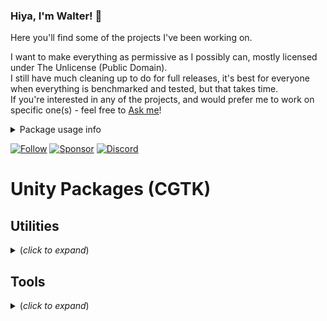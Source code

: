 ### Hiya, I'm Walter! 👋

Here you'll find some of the projects I've been working on. 

I want to make everything as permissive as I possibly can, mostly licensed under The Unlicense (Public Domain). <br>
I still have much cleaning up to do for full releases, it's best for everyone when everything is benchmarked and tested, but that takes time.  <br>
If you're interested in any of the projects, and would prefer me to work on specific one(s) - feel free to [Ask me](https://github.com/Walter-Hulsebos/Walter-Hulsebos/discussions)!

<details>
  <summary>Package usage info</summary>

  If you're using code of mine, please give it a little **Star** 🌟 on GitHub, it'll show me it's being used.
  <br> 
  User count is among the most important factors for deciding what projects I'll work on.

</details>

[![Follow](https://img.shields.io/twitter/follow/Lockyaw?color=006992&label=Twitter&logo=Twitter&logoColor=FFFFFF&style=for-the-badge)](https://twitter.com/Lockyaw)
[![Sponsor](https://img.shields.io/github/sponsors/Walter-Hulsebos?color=EDAE49&label=Sponsor&logo=ko-fi&logoColor=FFFFFF&style=for-the-badge)](https://ko-fi.com/walterhulsebos)
[![Discord](https://img.shields.io/discord/763171539763462144?color=D1495B&logo=discord&logoColor=FFFFFF&style=for-the-badge)](https://discord.gg/S9wHQ96)

# Unity Packages (CGTK)

## Utilities
<details>
<summary> (<i>click to expand</i>) </summary>

### Preload
![GitHub package.json version](https://img.shields.io/github/package-json/v/Common-Games/Utils.Preload?color=2EA043&logo=github&style=flat-square)

An extra project setting that allows you to make sure certain assets are loaded before the first scene.
  
[<img src="https://raw.githubusercontent.com/Walter-Hulsebos/Walter-Hulsebos/stable/pics/Utils.Preload.png" width="444" height="222">](https://github.com/Common-Games/Utils.Preload)

### Scenes
![GitHub package.json version](https://img.shields.io/github/package-json/v/Common-Games/Utils.Scenes?color=2EA043&logo=github&style=flat-square)

A smoother experience of working with (multiple) scenes.
  
[<img src="https://raw.githubusercontent.com/Walter-Hulsebos/Walter-Hulsebos/stable/pics/Utils.Scenes.png" width="444" height="222">](https://github.com/Common-Games/Utils.Scenes)
  
### Singletons
![GitHub package.json version](https://img.shields.io/github/package-json/v/Common-Games/Utils.Singletons?color=2EA043&logo=github&style=flat-square)

A set of easy to use, explicit Singletons.

[<img src="https://raw.githubusercontent.com/Walter-Hulsebos/Walter-Hulsebos/stable/pics/Utils.Singletons.png" width="444" height="222">](https://github.com/Common-Games/Utils.Singletons)

### Extensions
![GitHub package.json version](https://img.shields.io/github/package-json/v/Common-Games/Utils.Extensions?color=2EA043&logo=github&style=flat-square)

Our set of shared extension methods and static utility methods.
  
[<img src="https://raw.githubusercontent.com/Walter-Hulsebos/Walter-Hulsebos/stable/pics/Utils.Extensions.png" width="444" height="222">](https://github.com/Common-Games/Utils.Extensions)
  
<!--
### Multitons
-->
  
</details>

## Tools
<details>
<summary> (<i>click to expand</i>) </summary>

### Custom-ScriptTemplates

### Custom-MenuLayouts

### Custom-Folders
</details>

<!--
<details>
<summary> <b>Assets</b> </summary>
-->

<!--
[![Stats](https://github-readme-stats.vercel.app/api?username=Walter-Hulsebos&count_private=true&border_color=30363D&bg_color=0D1117&text_color=c9d1d9)](https://github.com/Walter-Hulsebos/github-readme-stats)
-->
